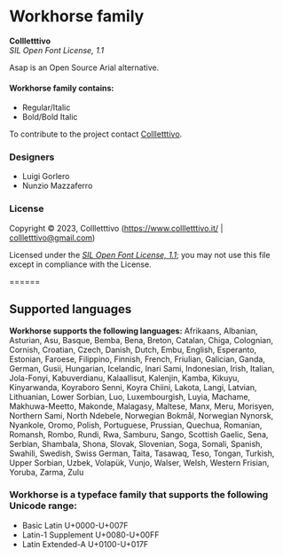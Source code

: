 # Workhorse family

**Collletttivo**  
*SIL Open Font License, 1.1*

Asap is an Open Source Arial alternative.

#### Workhorse family contains:

* Regular/Italic
* Bold/Bold Italic

To contribute to the project contact [Collletttivo](https://www.collletttivo.it).

### Designers

* Luigi Gorlero
* Nunzio Mazzaferro

### License

Copyright © 2023, Collletttivo (https://www.collletttivo.it/ | collletttivo@gmail.com)

Licensed under the [*SIL Open Font License, 1.1*](http://scripts.sil.org/OFL); you may not use this file except in compliance with the License.

======
## Supported languages

**Workhorse supports the following languages:**
Afrikaans, Albanian, Asturian, Asu, Basque, Bemba, Bena, Breton, Catalan, Chiga, Colognian, Cornish, Croatian, Czech, Danish, Dutch, Embu, English, Esperanto, Estonian, Faroese, Filippino, Finnish, French, Friulian, Galician, Ganda, German, Gusii, Hungarian, Icelandic, Inari Sami, Indonesian, Irish, Italian, Jola-Fonyi, Kabuverdianu, Kalaallisut, Kalenjin, Kamba, Kikuyu, Kinyarwanda, Koyraboro Senni, Koyra Chiini, Lakota, Langi, Latvian, Lithuanian, Lower Sorbian, Luo, Luxembourgish, Luyia, Machame, Makhuwa-Meetto, Makonde, Malagasy, Maltese, Manx, Meru, Morisyen, Northern Sami, North Ndebele, Norwegian Bokmål, Norwegian Nynorsk, Nyankole, Oromo, Polish, Portuguese, Prussian, Quechua, Romanian, Romansh, Rombo, Rundi, Rwa, Samburu, Sango, Scottish Gaelic, Sena, Serbian, Shambala, Shona, Slovak, Slovenian, Soga, Somali, Spanish, Swahili, Swedish, Swiss German, Taita, Tasawaq, Teso, Tongan, Turkish, Upper Sorbian, Uzbek, Volapük, Vunjo, Walser, Welsh, Western Frisian, Yoruba, Zarma, Zulu

### Workhorse is a typeface family that supports the following Unicode range: 

* Basic Latin 			U+0000-U+007F
* Latin-1 Supplement 		U+0080-U+00FF
* Latin Extended-A 		U+0100-U+017F